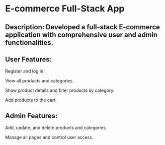 # E-commerce Full-Stack App
## Description: Developed a full-stack E-commerce application with comprehensive user and admin functionalities.

## User Features:
Register and log in.

View all products and categories.

Show product details and filter products by category.

Add products to the cart.

## Admin Features:
Add, update, and delete products and categories.

Manage all pages and control user access.
